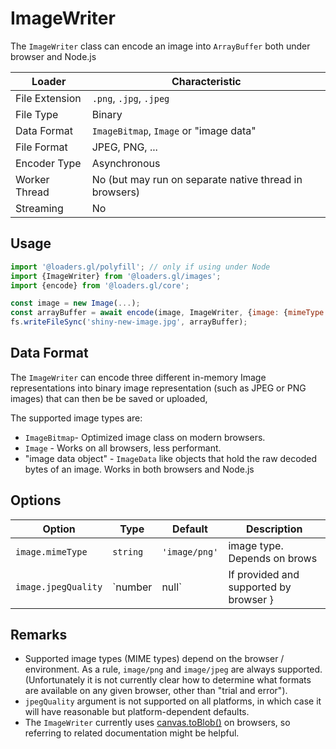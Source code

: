 # ImageWriter

The `ImageWriter` class can encode an image into `ArrayBuffer` both under browser and Node.js

| Loader         | Characteristic                                         |
| -------------- | ------------------------------------------------------ |
| File Extension | `.png`, `.jpg`, `.jpeg`                                |
| File Type      | Binary                                                 |
| Data Format    | `ImageBitmap`, `Image` or "image data"                 |
| File Format    | JPEG, PNG, ...                                         |
| Encoder Type   | Asynchronous                                           |
| Worker Thread  | No (but may run on separate native thread in browsers) |
| Streaming      | No                                                     |

## Usage

```js
import '@loaders.gl/polyfill'; // only if using under Node
import {ImageWriter} from '@loaders.gl/images';
import {encode} from '@loaders.gl/core';

const image = new Image(...);
const arrayBuffer = await encode(image, ImageWriter, {image: {mimeType: 'image/jpeg'}});
fs.writeFileSync('shiny-new-image.jpg', arrayBuffer);
```

## Data Format

The `ImageWriter` can encode three different in-memory Image representations into binary image representation (such as JPEG or PNG images) that can then be be saved or uploaded,

The supported image types are:

- `ImageBitmap`- Optimized image class on modern browsers.
- `Image` - Works on all browsers, less performant.
- "image data object" - `ImageData` like objects that hold the raw decoded bytes of an image. Works in both browsers and Node.js

## Options

| Option              | Type            | Default                                | Description                  |
| ------------------- | --------------- | -------------------------------------- | ---------------------------- |
| `image.mimeType`    | `string`        | `'image/png'`                          | image type. Depends on brows |
| `image.jpegQuality` | `number | null` | If provided and supported by browser } |

## Remarks

- Supported image types (MIME types) depend on the browser / environment. As a rule, `image/png` and `image/jpeg` are always supported. (Unfortunately it is not currently clear how to determine what formats are available on any given browser, other than "trial and error").
- `jpegQuality` argument is not supported on all platforms, in which case it will have reasonable but platform-dependent defaults.
- The `ImageWriter` currently uses [canvas.toBlob()](https://developer.mozilla.org/en-US/docs/Web/API/HTMLCanvasElement/toBlob) on browsers, so referring to related documentation might be helpful.
